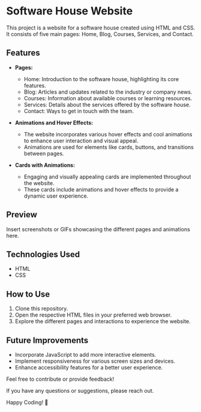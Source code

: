 # Software House Website

This project is a website for a software house created using HTML and CSS. It consists of five main pages: Home, Blog, Courses, Services, and Contact.

## Features

- **Pages:**
  - Home: Introduction to the software house, highlighting its core features.
  - Blog: Articles and updates related to the industry or company news.
  - Courses: Information about available courses or learning resources.
  - Services: Details about the services offered by the software house.
  - Contact: Ways to get in touch with the team.

- **Animations and Hover Effects:**
  - The website incorporates various hover effects and cool animations to enhance user interaction and visual appeal.
  - Animations are used for elements like cards, buttons, and transitions between pages.

- **Cards with Animations:**
  - Engaging and visually appealing cards are implemented throughout the website.
  - These cards include animations and hover effects to provide a dynamic user experience.

## Preview

Insert screenshots or GIFs showcasing the different pages and animations here.

## Technologies Used

- HTML
- CSS

## How to Use

1. Clone this repository.
2. Open the respective HTML files in your preferred web browser.
3. Explore the different pages and interactions to experience the website.

## Future Improvements

- Incorporate JavaScript to add more interactive elements.
- Implement responsiveness for various screen sizes and devices.
- Enhance accessibility features for a better user experience.

Feel free to contribute or provide feedback!

If you have any questions or suggestions, please reach out.

Happy Coding! 🚀
